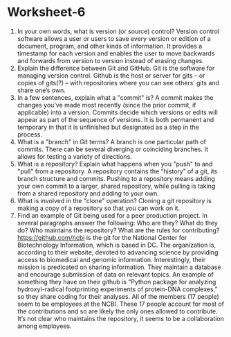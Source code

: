 # Worksheet-6
1.	In your own words, what is version (or source) control?
Version control software allows a user or users to save every version or edition of a document, program, and other kinds of information. It provides a timestamp for each version and enables the user to move backwards and forwards from version to version instead of erasing changes.
2.	Explain the difference between Git and GitHub.
Git is the software for managing version control. Github is the host or server for gits – or copies of gits(?) – with repositories where you can see others’ gits and share one’s own. 
3.	In a few sentences, explain what a "commit" is?
A commit makes the changes you’ve made most recently (since the prior commit, if applicable) into a version. Commits decide which versions or edits will appear as part of the sequence of versions. It is both permanent and temporary in that it is unfinished but designated as a step in the process.
4.	What is a "branch" in Git terms?
A branch is one particular path of commits. There can be several diverging or coinciding branches. It allows for testing a variety of directions.
5.	What is a repository? Explain what happens when you "push" to and "pull" from a repository.
A repository contains the “history” of a git, its branch structure and commits. Pushing to a repository means adding your own commit to a larger, shared repository, while pulling is taking from a shared repository and adding to your own.
6.	What is involved in the "clone" operation?
Cloning a git repository is making a copy of a repository so that you can work on it.
7.	Find an example of Git being used for a peer production project. In several paragraphs answer the following: Who are they? What do they do? Who maintains the repository? What are the rules for contributing?
https://github.com/ncbi is the git for the National Center for Biotechnology Information, which is based in DC. The organization is, according to their website, devoted to advancing science by providing access to biomedical and genomic information. Interestingly, their mission is predicated on sharing information. They maintain a database and encourage submission of data on relevant topics. An example of something they have on their github is “Python package for analyzing hydroxyl-radical footprinting experiments of protein-DNA complexes,” so they share coding for their analyses.
All of the members (17 people) seem to be employees at the NCBI. These 17 people account for most of the contributions and so are likely the only ones allowed to contribute. It’s not clear who maintains the repository, it seems to be a collaboration among employees.

